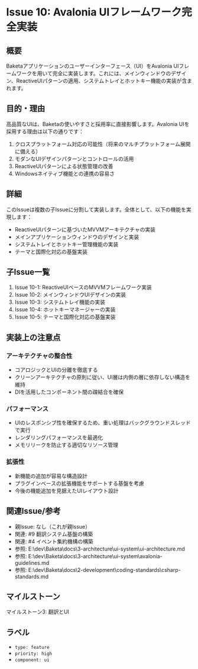 # Issue 10: Avalonia UIフレームワーク完全実装

## 概要
Baketaアプリケーションのユーザーインターフェース（UI）をAvalonia UIフレームワークを用いて完全に実装します。これには、メインウィンドウのデザイン、ReactiveUIパターンの適用、システムトレイとホットキー機能の実装が含まれます。

## 目的・理由
高品質なUIは、Baketaの使いやすさと採用率に直接影響します。Avalonia UIを採用する理由は以下の通りです：

1. クロスプラットフォーム対応の可能性（将来のマルチプラットフォーム展開に備える）
2. モダンなUIデザインパターンとコントロールの活用
3. ReactiveUIパターンによる状態管理の改善
4. Windowsネイティブ機能との連携の容易さ

## 詳細
このIssueは複数の子Issueに分割して実装します。全体として、以下の機能を実現します：

- ReactiveUIパターンに基づいたMVVMアーキテクチャの実装
- メインアプリケーションウィンドウのデザインと実装
- システムトレイとホットキー管理機能の実装
- テーマと国際化対応の基盤実装

## 子Issue一覧
1. Issue 10-1: ReactiveUIベースのMVVMフレームワーク実装
2. Issue 10-2: メインウィンドウUIデザインの実装
3. Issue 10-3: システムトレイ機能の実装
4. Issue 10-4: ホットキーマネージャーの実装
5. Issue 10-5: テーマと国際化対応の基盤実装

## 実装上の注意点

### アーキテクチャの整合性
- コアロジックとUIの分離を徹底する
- クリーンアーキテクチャの原則に従い、UI層は内側の層に依存しない構造を維持
- DIを活用したコンポーネント間の疎結合を確保

### パフォーマンス
- UIのレスポンシブ性を確保するため、重い処理はバックグラウンドスレッドで実行
- レンダリングパフォーマンスを最適化
- メモリリークを防止する適切なリソース管理

### 拡張性
- 新機能の追加が容易な構造設計
- プラグインベースの拡張機能をサポートする基盤を考慮
- 今後の機能追加を見据えたUIレイアウト設計

## 関連Issue/参考
- 親Issue: なし（これが親Issue）
- 関連: #9 翻訳システム基盤の構築
- 関連: #4 イベント集約機構の構築
- 参照: E:\dev\Baketa\docs\3-architecture\ui-system\ui-architecture.md
- 参照: E:\dev\Baketa\docs\3-architecture\ui-system\avalonia-guidelines.md
- 参照: E:\dev\Baketa\docs\2-development\coding-standards\csharp-standards.md

## マイルストーン
マイルストーン3: 翻訳とUI

## ラベル
- `type: feature`
- `priority: high`
- `component: ui`
